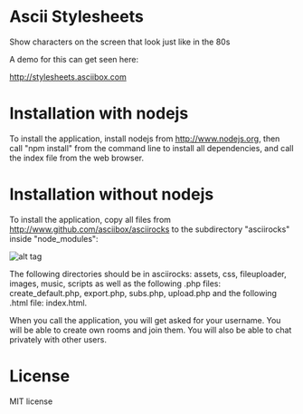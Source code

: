 Ascii Stylesheets
===============

Show characters on the screen that look just like in the 80s

A demo for this can get seen here:

<a href="http://stylesheets.asciibox.com">http://stylesheets.asciibox.com</a>

Installation with nodejs
========================

To install the application, install nodejs from http://www.nodejs.org, then call "npm install" from the command line to install all dependencies, and call the index file from the web browser. 

Installation without nodejs
===========================

To install the application, copy all files from http://www.github.com/asciibox/asciirocks to the subdirectory "asciirocks" inside "node_modules":

![alt tag](https://raw.githubusercontent.com/asciibox/asciiss/master/ascii_dot_rocks.png)

The following directories should be in asciirocks: assets, css, fileuploader, images, music, scripts as well as the following .php files: create_default.php, export.php, subs.php, upload.php and the following .html file: index.html.

When you call the application, you will get asked for your username. You will be able to create own rooms and join them. You will also be able to chat privately with other users.




License
=======
MIT license